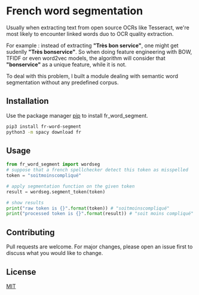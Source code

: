 # French word segmentation

Usually when extracting text from open source OCRs like Tesseract, we're most likely to encounter linked words duo to OCR quality extraction. 

For example :
instead of extracting **"Très bon service"**, one might get sudenlly **"Très bonservice"**. So when doing feature engineering with BOW, TFIDF or even word2vec models, the algorithm will consider that **"bonservice"** as a unique feature, while it is not.

To deal with this problem, I built a module dealing with semantic word segmentation without any predefined corpus.

## Installation

Use the package manager [pip](https://pypi.org/project/fr-word-segment/) to install fr_word_segment.

```bash
pip3 install fr-word-segment
python3 -m spacy download fr
```

## Usage

```python
from fr_word_segment import wordseg
# suppose that a french spellchecker detect this token as misspelled
token = "soitmoinscompliqué"

# apply segmentation function on the given token
result = wordseg.segment_token(token)

# show results
print("raw token is {}".format(token)) # "soitmoinscompliqué"
print("processed token is {}".format(result)) # "soit moins compliqué"
```

## Contributing
Pull requests are welcome. For major changes, please open an issue first to discuss what you would like to change.


## License
[MIT](https://choosealicense.com/licenses/mit/)